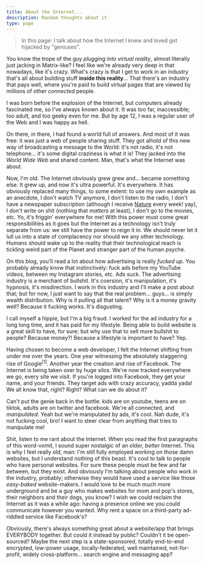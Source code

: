 ```yaml
---
title: About the Internet...
description: Random thoughts about it
type: page
---
```


> In this page: I talk about how the Internet I knew and loved got hijacked by "geniuses".

You know the trope of the guy *plugging into virtual reality*, almost literally just jacking in Matrix-like? I feel like we're already very deep in that nowadays, like it's crazy. What's crazy is that I get to work in an industry that's all about building stuff **inside this reality**... That there's an industry that pays well, where you're paid to build virtual pages that are viewed by millions of other *connected* people.

I was born before the explosion of the Internet, but computers already fascinated me, so I've always known about it. It was too far, inaccessible; too adult, and too geeky even for me. But by age 12, I was a regular user of the Web and I was happy as hell.

On there, *in* there, I had found a world full of answers. And most of it was free: it was just a web of people sharing stuff. They got alhold of this new way of broadcasting a message to the World: it's not radio, it's not telephone... it's some digital craziness is what it is! They jacked into the *World Wide Web* and shared content. Man, that's what the Internet was about.

Now, I'm old. The Internet obviously grew grew and... became something else. It grew up, and now it's ultra powerful. It's everywhere. It has obviously replaced many things, to some extent: to use my own example as an anecdote, I don't watch TV anymore, I don't listen to the radio, I don't have a newspaper subscription (although I receive [Nature](https://www.nature.com/) every week! yay), I don't write on shit (nothing that *matters* at least), I don't go to the movies, etc.
Yo, it's friggin' everywhere for me! With this power must come great responsibilities as it goes but the Internet as a technology isn't truly separate from us: we still have the power to reign it in. We should never let it lull us into a state of complacency nor should we any other technology. Humans should wake up to the reality that their technological reach is tickling weird part of the Planet and stranger part of the human psyche.

On this blog, you'll read a lot about how advertising is really *fucked up*. You probably already know that instinctively: fuck ads before my YouTube videos, between my Instagram stories, etc. Ads suck. The advertising industry is a merchant of bullshit. It's coersion, it's manipulation, it's hypnosis, it's misdirection. I work in this industry and I'll make a post about that; but for now, I just want to say that the real problem... guys... is simply wealth distribution. Why is it pulling all that talent? Why is it a money gravity well? Because it fucking works. It's disgusting.

I call myself a hippie, but I'm a big fraud. I worked for the ad industry for a long long time, and it has paid for my lifestyle. Being able to build website is a great skill to have, for sure; but why use that to sell more bullshit to people? Because money?! Because a lifestyle is important to have? Yep.

Having chosen to become a web developer, I felt the Internet shifting from under me over the years. One year witnessing the absolutely staggering rise of Google<sup data-note="(which honestly, I was amazed by at the beginning)">[1]</sup>. Another year the creation and rise of Facebook. The Internet is being taken over by huge silos. We're now tracked everywhere we go, every site we visit. If you're logged into Facebook, they get your name, and your friends. They target ads with crazy accuracy, yadda yada! We all know that, right? Right? What can we do about it?

Can't put the genie back in the bottle: kids are on youtube, teens are on tiktok, adults are on twitter and facebook. We're all connected, and *manipulated*. Yeah but we're manipulated by ads, it's cool. Nah dude, it's not fucking cool, bro! I want to steer clear from anything that tries to manipulate me!

Shit, listen to me rant about the Internet. When you read the first paragraphs of this word-vomit, I sound super nostalgic of an *older, better* Internet. This is why I feel really old, man: I'm still fully employed working on those damn websites, but I understand nothing of this beast. It's cool to talk to people who have personal websites. For sure these people must be few and far between, but they exist. And obviously I'm talking about people who work in the industry, probably; otherwise they would have used a service like those *easy-baked* website-makers. I would love to be much much more underground and be a guy who makes websites for mom and pop's stores, their neighbors and their dogs, you know? I wish we could reclaim the Internet as it was a while ago: having a presence online we you could communicate however you wanted. Why rent a space on a third-party ad-riddled service like Facebook's?

Obviously, there's always something great about a website/app that brings EVERYBODY together. But could it instead by public? Couldn't it be open-sourced? Maybe the next step is a state-sponsored, totally end-to-end encrypted, low-power usage, locally-federated, well maintained, not-for-profit, widely cross-platform... search engine and messaging app?
